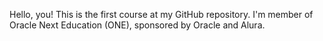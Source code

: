 Hello, you! This is the first course at my GitHub repository.
I'm member of Oracle Next Education (ONE), sponsored by Oracle and Alura.
